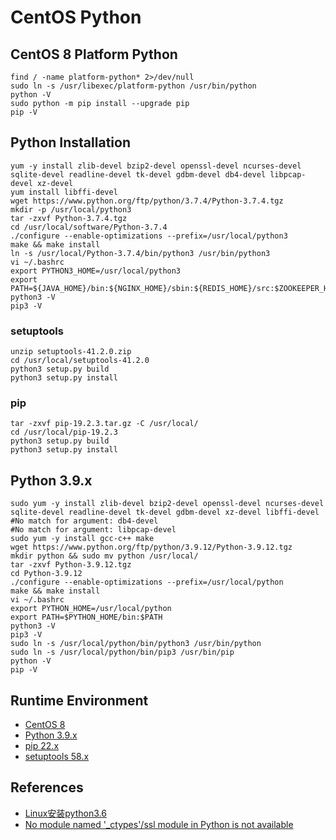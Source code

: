 # CentOS Python

## CentOS 8 Platform Python
```
find / -name platform-python* 2>/dev/null
sudo ln -s /usr/libexec/platform-python /usr/bin/python
python -V
sudo python -m pip install --upgrade pip
pip -V
```

## Python Installation
```
yum -y install zlib-devel bzip2-devel openssl-devel ncurses-devel sqlite-devel readline-devel tk-devel gdbm-devel db4-devel libpcap-devel xz-devel
yum install libffi-devel
wget https://www.python.org/ftp/python/3.7.4/Python-3.7.4.tgz
mkdir -p /usr/local/python3
tar -zxvf Python-3.7.4.tgz
cd /usr/local/software/Python-3.7.4
./configure --enable-optimizations --prefix=/usr/local/python3
make && make install
ln -s /usr/local/Python-3.7.4/bin/python3 /usr/bin/python3
vi ~/.bashrc
export PYTHON3_HOME=/usr/local/python3
export PATH=${JAVA_HOME}/bin:${NGINX_HOME}/sbin:${REDIS_HOME}/src:$ZOOKEEPER_HOME/bin:$PYTHON3_HOME/bin:$PATH
python3 -V
pip3 -V
```

### setuptools
```
unzip setuptools-41.2.0.zip
cd /usr/local/setuptools-41.2.0
python3 setup.py build
python3 setup.py install
```

### pip
```
tar -zxvf pip-19.2.3.tar.gz -C /usr/local/
cd /usr/local/pip-19.2.3
python3 setup.py build
python3 setup.py install
```

## Python 3.9.x
```
sudo yum -y install zlib-devel bzip2-devel openssl-devel ncurses-devel sqlite-devel readline-devel tk-devel gdbm-devel xz-devel libffi-devel
#No match for argument: db4-devel
#No match for argument: libpcap-devel
sudo yum -y install gcc-c++ make
wget https://www.python.org/ftp/python/3.9.12/Python-3.9.12.tgz
mkdir python && sudo mv python /usr/local/
tar -zxvf Python-3.9.12.tgz
cd Python-3.9.12
./configure --enable-optimizations --prefix=/usr/local/python
make && make install
vi ~/.bashrc
export PYTHON_HOME=/usr/local/python
export PATH=$PYTHON_HOME/bin:$PATH
python3 -V
pip3 -V
sudo ln -s /usr/local/python/bin/python3 /usr/bin/python
sudo ln -s /usr/local/python/bin/pip3 /usr/bin/pip
python -V
pip -V
```

## Runtime Environment
- [CentOS 8](https://www.centos.org/download/)
- [Python 3.9.x](https://www.python.org/downloads/)
- [pip 22.x](https://pypi.python.org/pypi/pip#downloads)
- [setuptools 58.x](https://pypi.python.org/pypi/setuptools#downloads)

## References
- [Linux安装python3.6](https://www.cnblogs.com/kimyeee/p/7250560.html)
- [No module named '_ctypes'/ssl module in Python is not available](https://www.cnblogs.com/momolei/p/9895218.html)
